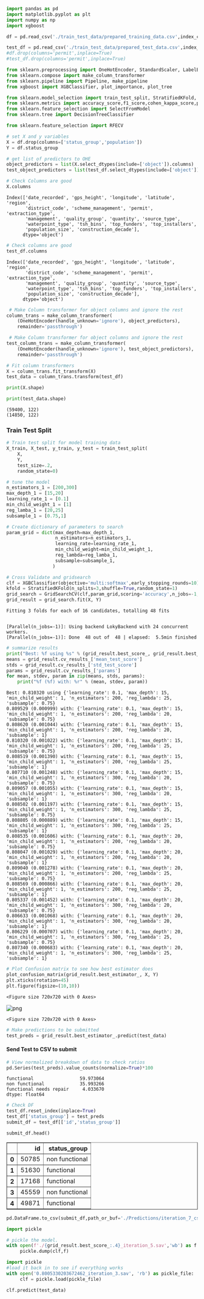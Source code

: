 ```python
import pandas as pd
import matplotlib.pyplot as plt
import numpy as np
import xgboost
```


```python
df = pd.read_csv('./train_test_data/prepared_training_data.csv',index_col='id')

test_df = pd.read_csv('./train_test_data/prepared_test_data.csv',index_col='id')
#df.drop(columns='permit',inplace=True)
#test_df.drop(columns='permit',inplace=True)

```


```python
from sklearn.preprocessing import OneHotEncoder, StandardScaler, LabelEncoder
from sklearn.compose import make_column_transformer
from sklearn.pipeline import Pipeline, make_pipeline
from xgboost import XGBClassifier, plot_importance, plot_tree

from sklearn.model_selection import train_test_split, StratifiedKFold, cross_val_score, GridSearchCV, cross_val_predict
from sklearn.metrics import accuracy_score,f1_score,cohen_kappa_score,plot_confusion_matrix
from sklearn.feature_selection import SelectFromModel
from sklearn.tree import DecisionTreeClassifier

from sklearn.feature_selection import RFECV
```


```python
# set X and y variables
X = df.drop(columns=['status_group','population'])
Y = df.status_group

# get list of predictors to OHE
object_predictors = list(X.select_dtypes(include=['object']).columns)
test_object_predictors = list(test_df.select_dtypes(include=['object']).columns)
```


```python
# Check Columns are good
X.columns
```




    Index(['date_recorded', 'gps_height', 'longitude', 'latitude', 'region',
           'district_code', 'scheme_management', 'permit', 'extraction_type',
           'management', 'quality_group', 'quantity', 'source_type',
           'waterpoint_type', 'tsh_bins', 'top_funders', 'top_installers',
           'population_size', 'construction_decade'],
          dtype='object')




```python
# Check columns are good
test_df.columns
```




    Index(['date_recorded', 'gps_height', 'longitude', 'latitude', 'region',
           'district_code', 'scheme_management', 'permit', 'extraction_type',
           'management', 'quality_group', 'quantity', 'source_type',
           'waterpoint_type', 'tsh_bins', 'top_funders', 'top_installers',
           'population_size', 'construction_decade'],
          dtype='object')




```python
 # Make Column transformer for object columns and ignore the rest
column_trans = make_column_transformer(
    (OneHotEncoder(handle_unknown='ignore'), object_predictors),
    remainder='passthrough')

 # Make Column transformer for object columns and ignore the rest
test_column_trans = make_column_transformer(
    (OneHotEncoder(handle_unknown='ignore'), test_object_predictors),
    remainder='passthrough')

# Fit column transformers
X = column_trans.fit_transform(X)
test_data = column_trans.transform(test_df)
```


```python
print(X.shape)

print(test_data.shape)
```

    (59400, 122)
    (14850, 122)
    

### Train Test Split


```python
# Train test split for model training data
X_train, X_test, y_train, y_test = train_test_split(
    X,
    Y,
    test_size=.2,
    random_state=0)
```


```python
# tune the model
n_estimators_1 = [200,300]
max_depth_1 = [15,20]
learning_rate_1 = [0.1]
min_child_weight_1 = [1]
reg_lamba_1 = [20,25]
subsample_1 = [0.75,1]

# Create dictionary of parameters to search
param_grid = dict(max_depth=max_depth_1,
                  n_estimators=n_estimators_1,
                  learning_rate=learning_rate_1,
                  min_child_weight=min_child_weight_1,
                  reg_lambda=reg_lamba_1,
                  subsample=subsample_1,
                 )
```


```python
# Cross Validate and gridsearch
clf = XGBClassifier(objective='multi:softmax',early_stopping_rounds=10)
kfold = StratifiedKFold(n_splits=3,shuffle=True,random_state=1)
grid_search = GridSearchCV(clf,param_grid,scoring='accuracy',n_jobs=-1,cv=kfold,verbose=1)
grid_result = grid_search.fit(X, Y)
```

    Fitting 3 folds for each of 16 candidates, totalling 48 fits
    

    [Parallel(n_jobs=-1)]: Using backend LokyBackend with 24 concurrent workers.
    [Parallel(n_jobs=-1)]: Done  48 out of  48 | elapsed:  5.5min finished
    


```python
# summarize results
print("Best: %f using %s" % (grid_result.best_score_, grid_result.best_params_))
means = grid_result.cv_results_['mean_test_score']
stds = grid_result.cv_results_['std_test_score']
params = grid_result.cv_results_['params']
for mean, stdev, param in zip(means, stds, params):
    print("%f (%f) with: %r" % (mean, stdev, param))
```

    Best: 0.810320 using {'learning_rate': 0.1, 'max_depth': 15, 'min_child_weight': 1, 'n_estimators': 200, 'reg_lambda': 25, 'subsample': 0.75}
    0.809529 (0.000999) with: {'learning_rate': 0.1, 'max_depth': 15, 'min_child_weight': 1, 'n_estimators': 200, 'reg_lambda': 20, 'subsample': 0.75}
    0.808620 (0.001044) with: {'learning_rate': 0.1, 'max_depth': 15, 'min_child_weight': 1, 'n_estimators': 200, 'reg_lambda': 20, 'subsample': 1}
    0.810320 (0.001022) with: {'learning_rate': 0.1, 'max_depth': 15, 'min_child_weight': 1, 'n_estimators': 200, 'reg_lambda': 25, 'subsample': 0.75}
    0.808519 (0.001390) with: {'learning_rate': 0.1, 'max_depth': 15, 'min_child_weight': 1, 'n_estimators': 200, 'reg_lambda': 25, 'subsample': 1}
    0.807710 (0.001248) with: {'learning_rate': 0.1, 'max_depth': 15, 'min_child_weight': 1, 'n_estimators': 300, 'reg_lambda': 20, 'subsample': 0.75}
    0.809057 (0.001055) with: {'learning_rate': 0.1, 'max_depth': 15, 'min_child_weight': 1, 'n_estimators': 300, 'reg_lambda': 20, 'subsample': 1}
    0.808502 (0.001197) with: {'learning_rate': 0.1, 'max_depth': 15, 'min_child_weight': 1, 'n_estimators': 300, 'reg_lambda': 25, 'subsample': 0.75}
    0.808805 (0.000889) with: {'learning_rate': 0.1, 'max_depth': 15, 'min_child_weight': 1, 'n_estimators': 300, 'reg_lambda': 25, 'subsample': 1}
    0.808535 (0.001606) with: {'learning_rate': 0.1, 'max_depth': 20, 'min_child_weight': 1, 'n_estimators': 200, 'reg_lambda': 20, 'subsample': 0.75}
    0.808047 (0.001029) with: {'learning_rate': 0.1, 'max_depth': 20, 'min_child_weight': 1, 'n_estimators': 200, 'reg_lambda': 20, 'subsample': 1}
    0.809040 (0.001278) with: {'learning_rate': 0.1, 'max_depth': 20, 'min_child_weight': 1, 'n_estimators': 200, 'reg_lambda': 25, 'subsample': 0.75}
    0.808569 (0.000866) with: {'learning_rate': 0.1, 'max_depth': 20, 'min_child_weight': 1, 'n_estimators': 200, 'reg_lambda': 25, 'subsample': 1}
    0.805337 (0.001452) with: {'learning_rate': 0.1, 'max_depth': 20, 'min_child_weight': 1, 'n_estimators': 300, 'reg_lambda': 20, 'subsample': 0.75}
    0.806633 (0.001068) with: {'learning_rate': 0.1, 'max_depth': 20, 'min_child_weight': 1, 'n_estimators': 300, 'reg_lambda': 20, 'subsample': 1}
    0.806229 (0.000707) with: {'learning_rate': 0.1, 'max_depth': 20, 'min_child_weight': 1, 'n_estimators': 300, 'reg_lambda': 25, 'subsample': 0.75}
    0.807340 (0.000683) with: {'learning_rate': 0.1, 'max_depth': 20, 'min_child_weight': 1, 'n_estimators': 300, 'reg_lambda': 25, 'subsample': 1}
    


```python
# Plot Confusion matrix to see how best estimator does
plot_confusion_matrix(grid_result.best_estimator_, X, Y)
plt.xticks(rotation=45)
plt.figure(figsize=(10,10))
```




    <Figure size 720x720 with 0 Axes>




![png](output_13_1.png)



    <Figure size 720x720 with 0 Axes>



```python
# Make predictions to be submitted
test_preds = grid_result.best_estimator_.predict(test_data)
```

#### Send Test to CSV to submit


```python
# View normalized breakdown of data to check ratios
pd.Series(test_preds).value_counts(normalize=True)*100
```




    functional                 59.973064
    non functional             35.993266
    functional needs repair     4.033670
    dtype: float64




```python
# Check DF
test_df.reset_index(inplace=True)
test_df['status_group'] = test_preds
submit_df = test_df[['id','status_group']]
```


```python
submit_df.head()
```




<div>
<style scoped>
    .dataframe tbody tr th:only-of-type {
        vertical-align: middle;
    }

    .dataframe tbody tr th {
        vertical-align: top;
    }

    .dataframe thead th {
        text-align: right;
    }
</style>
<table border="1" class="dataframe">
  <thead>
    <tr style="text-align: right;">
      <th></th>
      <th>id</th>
      <th>status_group</th>
    </tr>
  </thead>
  <tbody>
    <tr>
      <th>0</th>
      <td>50785</td>
      <td>non functional</td>
    </tr>
    <tr>
      <th>1</th>
      <td>51630</td>
      <td>functional</td>
    </tr>
    <tr>
      <th>2</th>
      <td>17168</td>
      <td>functional</td>
    </tr>
    <tr>
      <th>3</th>
      <td>45559</td>
      <td>non functional</td>
    </tr>
    <tr>
      <th>4</th>
      <td>49871</td>
      <td>functional</td>
    </tr>
  </tbody>
</table>
</div>




```python
pd.DataFrame.to_csv(submit_df,path_or_buf='./Predictions/iteration_7_csv',index=False)
```


```python
import pickle

# pickle the model.
with open(f'./{grid_result.best_score_:.4}_iteration_5.sav','wb') as f:
     pickle.dump(clf,f)


```


```python
import pickle
#load it back in to see if everything works
with open('0.8005330203672462_iteration_3.sav', 'rb') as pickle_file:
     clf = pickle.load(pickle_file)
```


```python
clf.predict(test_data)
```

